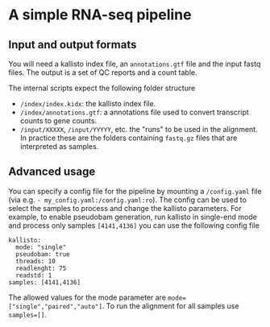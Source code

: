 # A simple RNA-seq pipeline #

## Input and output formats ##

You will need a kallisto index file, an `annotations.gtf` file and the
input fastq files.  The output is a set of QC reports and a count
table.

The internal scripts expect the following folder structure

- `/index/index.kidx`: the kallisto index file.
- `/index/annotations.gtf`: a annotations file used to convert
  transcript counts to gene counts.
- `/input/XXXXX`, `/input/YYYYY`, etc. the "runs" to be used in the
  alignment.  In practice these are the folders containing `fastq.gz`
  files that are interpreted as samples.

## Advanced usage ##

You can specify a config file for the pipeline by mounting a
`/config.yaml` file (via e.g. `- my_config.yaml:/config.yaml:ro`).
The config can be used to select the samples to process and change the
kallisto parameters.  For example, to enable pseudobam generation, run
kallisto in single-end mode and process only samples `[4141,4136]` you
can use the following config file
```
kallisto:
  mode: "single"
  pseudobam: true
  threads: 10
  readlenght: 75
  readstd: 1
samples: [4141,4136]
```

The allowed values for the mode parameter are
`mode=["single","paired","auto"]`.  To run the alignment for all
samples use `samples=[]`.
